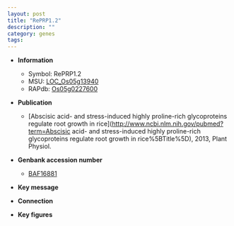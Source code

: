 ```yaml
---
layout: post
title: "RePRP1.2"
description: ""
category: genes
tags: 
---
```


* **Information**  
    + Symbol: RePRP1.2  
    + MSU: [LOC_Os05g13940](http://rice.plantbiology.msu.edu/cgi-bin/ORF_infopage.cgi?orf=LOC_Os05g13940)  
    + RAPdb: [Os05g0227600](http://rapdb.dna.affrc.go.jp/viewer/gbrowse_details/irgsp1?name=Os05g0227600)  

* **Publication**  
    + [Abscisic acid- and stress-induced highly proline-rich glycoproteins regulate root growth in rice](http://www.ncbi.nlm.nih.gov/pubmed?term=Abscisic acid- and stress-induced highly proline-rich glycoproteins regulate root growth in rice%5BTitle%5D), 2013, Plant Physiol.

* **Genbank accession number**  
    + [BAF16881](http://www.ncbi.nlm.nih.gov/nuccore/BAF16881)

* **Key message**  

* **Connection**  

* **Key figures**  


